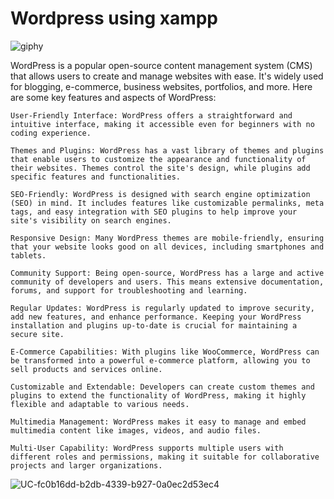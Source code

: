 # Wordpress using xampp

![giphy](https://github.com/user-attachments/assets/5d7ca7e6-5c51-4619-ba0b-982834181fb2)


WordPress is a popular open-source content management system (CMS) that allows users to create and manage websites with ease. It's widely used for blogging, e-commerce, business websites, portfolios, and more. Here are some key features and aspects of WordPress:

    User-Friendly Interface: WordPress offers a straightforward and intuitive interface, making it accessible even for beginners with no coding experience.

    Themes and Plugins: WordPress has a vast library of themes and plugins that enable users to customize the appearance and functionality of their websites. Themes control the site's design, while plugins add specific features and functionalities.

    SEO-Friendly: WordPress is designed with search engine optimization (SEO) in mind. It includes features like customizable permalinks, meta tags, and easy integration with SEO plugins to help improve your site's visibility on search engines.

    Responsive Design: Many WordPress themes are mobile-friendly, ensuring that your website looks good on all devices, including smartphones and tablets.

    Community Support: Being open-source, WordPress has a large and active community of developers and users. This means extensive documentation, forums, and support for troubleshooting and learning.

    Regular Updates: WordPress is regularly updated to improve security, add new features, and enhance performance. Keeping your WordPress installation and plugins up-to-date is crucial for maintaining a secure site.

    E-Commerce Capabilities: With plugins like WooCommerce, WordPress can be transformed into a powerful e-commerce platform, allowing you to sell products and services online.

    Customizable and Extendable: Developers can create custom themes and plugins to extend the functionality of WordPress, making it highly flexible and adaptable to various needs.

    Multimedia Management: WordPress makes it easy to manage and embed multimedia content like images, videos, and audio files.

    Multi-User Capability: WordPress supports multiple users with different roles and permissions, making it suitable for collaborative projects and larger organizations.


![UC-fc0b16dd-b2db-4339-b927-0a0ec2d53ec4](https://github.com/user-attachments/assets/37cf9bcc-f88c-404e-a4e1-c062913bc4e9)

